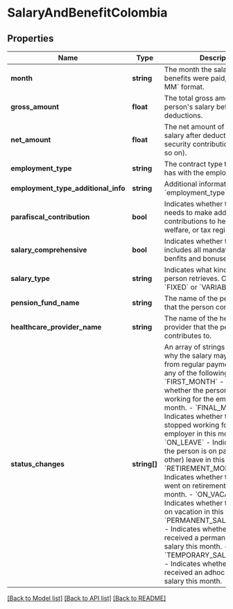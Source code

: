 # SalaryAndBenefitColombia

## Properties
Name | Type | Description | Notes
------------ | ------------- | ------------- | -------------
**month** | **string** | The month the salary and benefits were paid, in &#x60;YYYY-MM&#x60; format. | [optional] 
**gross_amount** | **float** | The total gross amount of the person&#x27;s salary before deductions. | [optional] 
**net_amount** | **float** | The net amount of the person&#x27;s salary after deductions (social security contributions, tax, and so on). | [optional] 
**employment_type** | **string** | The contract type the employee has with the employer. | [optional] 
**employment_type_additional_info** | **string** | Additional information about the &#x60;employment_type&#x60;. | [optional] 
**parafiscal_contribution** | **bool** | Indicates whether the person needs to make additional contributions to healthcare, welfare, or tax regimes. | [optional] 
**salary_comprehensive** | **bool** | Indicates whether the salary includes all mandatory legal benfits and bonuses. | [optional] 
**salary_type** | **string** | Indicates what kind of salary the person retrieves. Can be either &#x60;FIXED&#x60; or &#x60;VARIABLE&#x60;. | [optional] 
**pension_fund_name** | **string** | The name of the pension fund that the person contributes to. | [optional] 
**healthcare_provider_name** | **string** | The name of the healthcare provider that the person contributes to. | [optional] 
**status_changes** | **string[]** | An array of strings that indicate why the salary may be different from regular payments. Can be any of the following:    - &#x60;FIRST_MONTH&#x60; -  Indicates whether the person starting working for the employer in this month.   - &#x60;FINAL_MONTH&#x60; -  Indicates whether the person stopped working for the employer in this month.   - &#x60;ON_LEAVE&#x60; -  Indicates whether the person is on parental (or other) leave in this month.   - &#x60;RETIREMENT_MONTH&#x60; -  Indicates whether the person went on retirement after this month.   - &#x60;ON_VACATION&#x60; -  Indicates whether the person is on vacation in this month.   - &#x60;PERMANENT_SALARY_CHANGE&#x60; -  Indicates whether the person received a permanent change in salary this month.   - &#x60;TEMPORARY_SALARY_CHANGE&#x60; -  Indicates whether the person received an adhoc change in salary this month. | [optional] 

[[Back to Model list]](../../README.md#documentation-for-models) [[Back to API list]](../../README.md#documentation-for-api-endpoints) [[Back to README]](../../README.md)

